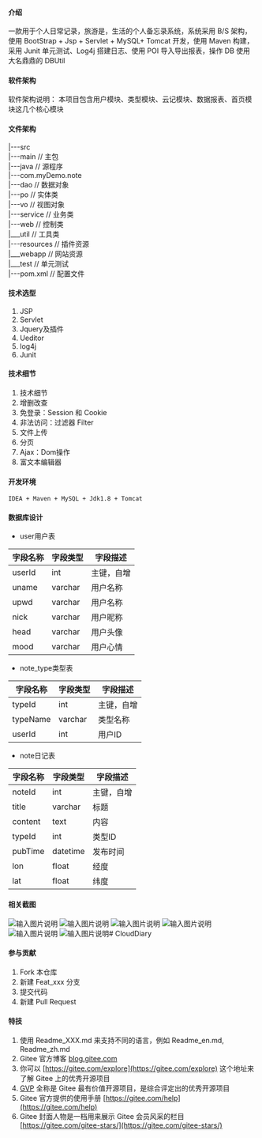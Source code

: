 
#### 介绍
一款用于个人日常记录，旅游是，生活的个人备忘录系统，系统采用 B/S 架构，使用 BootStrap + Jsp + Servlet + MySQL+ Tomcat 开发，使用 Maven 构建，采用 Junit 单元测试、Log4j 搭建日志、使用 POI 导入导出报表，操作 DB 使用大名鼎鼎的 DBUtil
#### 软件架构
软件架构说明：
    本项目包含用户模块、类型模块、云记模块、数据报表、首页模块这几个核心模块
#### 文件架构
|---src  
    |---main // 主包  
        |---java // 源程序  
            |---com.myDemo.note  
                |---dao // 数据对象   
                |---po // 实体类  
                |---vo // 视图对象  
                |---service // 业务类  
                |---web  // 控制类  
                |___util // 工具类  
        |---resources // 插件资源  
        |___webapp // 网站资源  
    |___test // 单元测试  
|---pom.xml // 配置文件

#### 技术选型

1.  JSP
2.  Servlet
3.  Jquery及插件
4.  Ueditor
5.  log4j
6.  Junit

#### 技术细节
1.  技术细节
2.  增删改查
3.  免登录：Session 和 Cookie
4.  非法访问：过滤器 Filter
5.  文件上传
6.  分页
7.  Ajax：Dom操作
8.  富文本编辑器

#### 开发环境

    IDEA + Maven + MySQL + Jdk1.8 + Tomcat

#### 数据库设计

- user用户表

| 字段名称   | 字段类型    | 字段描述  |
|--------|---------|-------|
| userId | int     | 主键，自增 |
| uname  | varchar | 用户名称  |
| upwd   | varchar | 用户名称  |
| nick   | varchar | 用户昵称  |
| head   | varchar | 用户头像  |
| mood   | varchar | 用户心情  |

- note_type类型表

| 字段名称     | 字段类型    | 字段描述  |
|---------|----------|-------|
| typeId   | int     | 主键，自增 |
| typeName | varchar | 类型名称  |
| userId   | int     | 用户ID  |

- note日记表

| 字段名称    | 字段类型     | 字段描述  |
|---------|----------|-------|
| noteId  | int      | 主键，自增 |
| title   | varchar  | 标题    |
| content | text     | 内容    |
| typeId  | int      | 类型ID  |
| pubTime | datetime | 发布时间  |
| lon     | float    | 经度    |
| lat     | float    | 纬度    |


#### 相关截图

![输入图片说明](reference/002_%E9%9D%99%E6%80%81%E8%B5%84%E6%BA%90/images/login.png)
![输入图片说明](reference/002_%E9%9D%99%E6%80%81%E8%B5%84%E6%BA%90/images/user.png)
![输入图片说明](reference/002_%E9%9D%99%E6%80%81%E8%B5%84%E6%BA%90/images/date.png)
![输入图片说明](reference/002_%E9%9D%99%E6%80%81%E8%B5%84%E6%BA%90/images/list.png)
![输入图片说明](reference/002_%E9%9D%99%E6%80%81%E8%B5%84%E6%BA%90/images/out.png)
![输入图片说明](reference/002_%E9%9D%99%E6%80%81%E8%B5%84%E6%BA%90/images/index.png)# CloudDiary


#### 参与贡献

1.  Fork 本仓库
2.  新建 Feat_xxx 分支
3.  提交代码
4.  新建 Pull Request


#### 特技

1.  使用 Readme\_XXX.md 来支持不同的语言，例如 Readme\_en.md, Readme\_zh.md
2.  Gitee 官方博客 [blog.gitee.com](https://blog.gitee.com)
3.  你可以 [https://gitee.com/explore](https://gitee.com/explore) 这个地址来了解 Gitee 上的优秀开源项目
4.  [GVP](https://gitee.com/gvp) 全称是 Gitee 最有价值开源项目，是综合评定出的优秀开源项目
5.  Gitee 官方提供的使用手册 [https://gitee.com/help](https://gitee.com/help)
6.  Gitee 封面人物是一档用来展示 Gitee 会员风采的栏目 [https://gitee.com/gitee-stars/](https://gitee.com/gitee-stars/)
